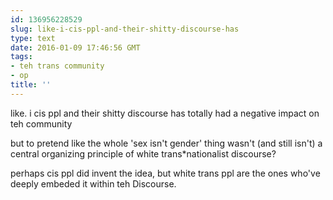 ```yaml
---
id: 136956228529
slug: like-i-cis-ppl-and-their-shitty-discourse-has
type: text
date: 2016-01-09 17:46:56 GMT
tags:
- teh trans community
- op
title: ''
---
```

like. i cis ppl and their shitty discourse has totally had a negative impact on teh community

but to pretend like the whole 'sex isn't gender' thing wasn't (and still isn't) a central organizing principle of white trans\*nationalist discourse?

perhaps cis ppl did invent the idea, but white trans ppl are the ones who've deeply embeded it within teh Discourse.